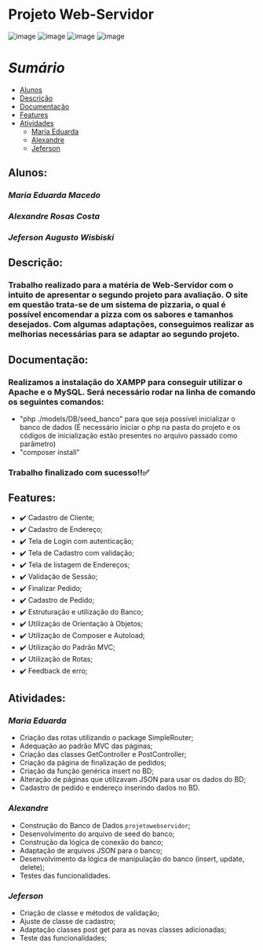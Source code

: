 # **Projeto Web-Servidor**
![image](https://img.shields.io/badge/PHP-777BB4?style=for-the-badge&logo=php&logoColor=white) ![image](https://img.shields.io/badge/JavaScript-F7DF1E?style=for-the-badge&logo=javascript&logoColor=black) ![image](https://img.shields.io/badge/CSS-239120?&style=for-the-badge&logo=css3&logoColor=white) ![image](https://img.shields.io/badge/HTML-239120?style=for-the-badge&logo=html5&logoColor=white)


*Sumário*
=================
<!--ts-->
   * [Alunos](#alunos)
   * [Descrição](#descrição)
   * [Documentação](#documentação)
   * [Features](#features)
   * [Atividades](#atividades)
      * [Maria Eduarda](#maria-eduarda)
      * [Alexandre](#alexandre)
      * [Jeferson](#jeferson)
<!--te-->

## Alunos:
### *Maria Eduarda Macedo*
### *Alexandre Rosas Costa*
### *Jeferson Augusto Wisbiski*  


## Descrição:
### Trabalho realizado para a matéria de Web-Servidor com o intuito de apresentar o segundo projeto para avaliação. O site em questão trata-se de um sistema de pizzaria, o qual é possível encomendar a pizza com os sabores e tamanhos desejados. Com algumas adaptações, conseguimos realizar as melhorias necessárias para se adaptar ao segundo projeto.



## Documentação:
### Realizamos a instalação do XAMPP para conseguir utilizar o Apache e o MySQL. Será necessário rodar na linha de comando os seguintes comandos: 
- "php ./models/DB/seed_banco" para que seja possível inicializar o banco de dados (É necessário iniciar o php na pasta do projeto e os códigos de inicialização estão presentes no arquivo passado como parâmetro)
- "composer install"

### Trabalho finalizado com sucesso!!:white_check_mark:

## Features:

- :heavy_check_mark: Cadastro de Cliente;
- :heavy_check_mark: Cadastro de Endereço;
- :heavy_check_mark: Tela de Login com autenticação;
- :heavy_check_mark: Tela de Cadastro com validação;
- :heavy_check_mark: Tela de listagem de Endereços;
- :heavy_check_mark: Validação de Sessão;
- :heavy_check_mark: Finalizar Pedido;
- :heavy_check_mark: Cadastro de Pedido;
- :heavy_check_mark: Estruturação e utilização do Banco;
- :heavy_check_mark: Utilização de Orientação à Objetos;
- :heavy_check_mark: Utilização de Composer e Autoload;
- :heavy_check_mark: Utilização do Padrão MVC;
- :heavy_check_mark: Utilização de Rotas;
- :heavy_check_mark: Feedback de erro;

## Atividades:

### *Maria Eduarda*
- Criação das rotas utilizando o package SimpleRouter;
- Adequação ao padrão MVC das páginas;
- Criação das classes GetController e PostController;
- Criação da página de finalização de pedidos;
- Criação da função genérica insert no BD;
- Alteração de páginas que utilizavam JSON para usar os dados do BD;
- Cadastro de pedido e endereço inserindo dados no BD.

### *Alexandre*
- Construção do Banco de Dados `projetowebservidor`;
- Desenvolvimento do arquivo de seed do banco;
- Construção da lógica de conexão do banco;
- Adaptação de arquivos JSON para o banco;
- Desenvolvimento da lógica de manipulação do banco (insert, update, delete);
- Testes das funcionalidades.

### *Jeferson* 
- Criação de classe e métodos de validação;
- Ajuste de classe de cadastro;
- Adaptação classes post get para as novas classes adicionadas;
- Teste das funcionalidades;
